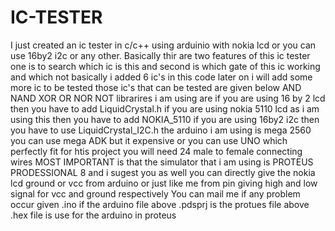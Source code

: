 # IC-TESTER
I just created an ic tester in c/c++ using arduinio with nokia lcd or you can use 16by2  i2c or any other.
Basically thir are two features of this ic tester
one is to search which ic is this
and second is which gate of this ic working and which not
basically i added 6 ic's in this code later on i will add some more ic to be tested 
those ic's that can be tested are given below
AND
NAND
XOR
OR
NOR
NOT
librarires i am using are
if you are using 16 by 2 lcd then you have to add LiquidCrystal.h
if you are using nokia 5110 lcd as i am using this then you have to add NOKIA_5110
if you are using 16by2 i2c then you have to use LiquidCrystal_I2C.h
the arduino i am using is mega 2560 you can use mega ADK but it expensive or you can use UNO which perfectly fit for htis project
you will need 24 male to female connecting wires
MOST IMPORTANT is that the simulator that i am using is PROTEUS PRODESSIONAL 8 and i sugest you as well
you can directly give the nokia lcd ground or vcc from arduino or just like me from pin giving high and low signal for vcc and ground respectively
You can mail me if any problem occur 
given .ino if the arduino file 
above .pdsprj is the protues file
above .hex file is use for the arduino in proteus 
